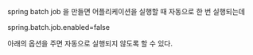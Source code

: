 spring batch job 을 만들면 어플리케이션을 실행할 때 자동으로 한 번 실행되는데  

spring.batch.job.enabled=false

아래의 옵션을 주면 자동으로 실행되지 않도록 할 수 있다.

